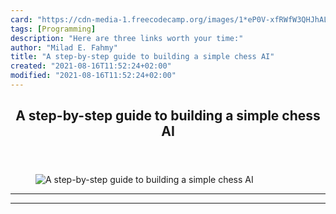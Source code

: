 ```yaml
---
card: "https://cdn-media-1.freecodecamp.org/images/1*eP0V-xfRWfW3QHJhALJ5RA.jpeg"
tags: [Programming]
description: "Here are three links worth your time:"
author: "Milad E. Fahmy"
title: "A step-by-step guide to building a simple chess AI"
created: "2021-08-16T11:52:24+02:00"
modified: "2021-08-16T11:52:24+02:00"
---
```

<div class="site-wrapper">
<main id="site-main" class="site-main outer">
<div class="inner">
<article class="post-full post tag-programming tag-web-development tag-tech tag-technology tag-javascript ">
<header class="post-full-header">
<h1 class="post-full-title">A step-by-step guide to building a simple chess AI</h1>
</header>
<figure class="post-full-image">
<picture>
<source media="(max-width: 700px)" sizes="1px" srcset="data:image/gif;base64,R0lGODlhAQABAIAAAAAAAP///yH5BAEAAAAALAAAAAABAAEAAAIBRAA7 1w">
<source media="(min-width: 701px)" sizes="(max-width: 800px) 400px,
(max-width: 1170px) 700px,
1400px" srcset="https://cdn-media-1.freecodecamp.org/images/1*eP0V-xfRWfW3QHJhALJ5RA.jpeg 300w,
https://cdn-media-1.freecodecamp.org/images/1*eP0V-xfRWfW3QHJhALJ5RA.jpeg 600w,
https://cdn-media-1.freecodecamp.org/images/1*eP0V-xfRWfW3QHJhALJ5RA.jpeg 1000w,
https://cdn-media-1.freecodecamp.org/images/1*eP0V-xfRWfW3QHJhALJ5RA.jpeg 2000w">
<img onerror="this.style.display='none'" src="https://cdn-media-1.freecodecamp.org/images/1*eP0V-xfRWfW3QHJhALJ5RA.jpeg" alt="A step-by-step guide to building a simple chess AI">
</picture>
</figure>
<section class="post-full-content">
<div class="post-content">
</div>
<hr>
<hr>
</section>
</article>
</div>
</main>
</div>
<!-- Google Tag Manager (noscript) -->
<!-- End Google Tag Manager (noscript) -->
